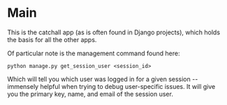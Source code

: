 # Main

This is the catchall app (as is often found in Django projects), which holds
the basis for all the other apps.

Of particular note is the management command found here:

```
python manage.py get_session_user <session_id>
```

Which will tell you which user was logged in for a given session -- immensely
helpful when trying to debug user-specific issues. It will give you the
primary key, name, and email of the session user.

